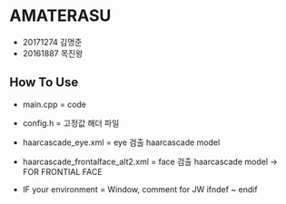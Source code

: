 # AMATERASU 
* 20171274 김명준
* 20161887 목진왕

## How To Use
* main.cpp = code
* config.h = 고정값 해더 파일
* haarcascade_eye.xml = eye 검출 haarcascade model
* haarcascade_frontalface_alt2.xml = face 검출 haarcascade model -> FOR FRONTIAL FACE

* IF your environment = Window,
comment for JW ifndef ~ endif
